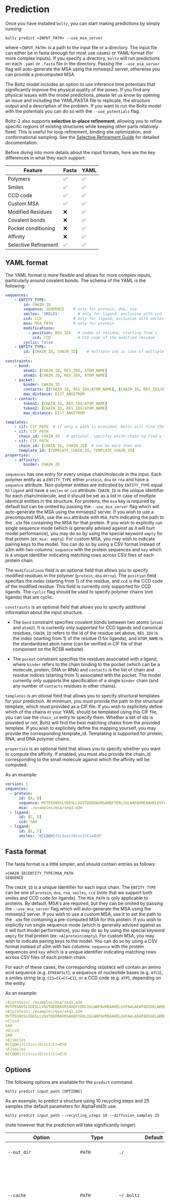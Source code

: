 # Prediction

Once you have installed `boltz`, you can start making predictions by simply running:

`boltz predict <INPUT_PATH> --use_msa_server`

where `<INPUT_PATH>` is a path to the input file or a directory. The input file can either be in fasta (enough for most use cases) or YAML  format (for more complex inputs). If you specify a directory, `boltz` will run predictions on each `.yaml` or `.fasta` file in the directory. Passing the `--use_msa_server` flag will auto-generate the MSA using the mmseqs2 server, otherwise you can provide a precomputed MSA. 

The Boltz model includes an option to use inference time potentials that significantly improve the physical quality of the poses. If you find any physical issues with the model predictions, please let us know by opening an issue and including the YAML/FASTA file to replicate, the structure output and a description of the problem. If you want to run the Boltz model with the potentials you can do so with the `--use_potentials` flag.

Boltz-2 also supports **selective in-place refinement**, allowing you to refine specific regions of existing structures while keeping other parts relatively fixed. This is useful for loop refinement, binding site optimization, and conformational sampling. See the [Selective Refinement Guide](selective_refinement.md) for detailed documentation. 

Before diving into more details about the input formats, here are the key differences in what they each support:

| Feature  | Fasta              | YAML    |
| -------- |--------------------| ------- |
| Polymers | :white_check_mark: | :white_check_mark:   |
| Smiles   | :white_check_mark: | :white_check_mark:   |
| CCD code | :white_check_mark: | :white_check_mark:   |
| Custom MSA | :white_check_mark: | :white_check_mark:   |
| Modified Residues | :x:                |  :white_check_mark: |
| Covalent bonds | :x:                | :white_check_mark:   |
| Pocket conditioning | :x:                | :white_check_mark:   |
| Affinity | :x:                | :white_check_mark:   |
| Selective Refinement | :white_check_mark: | :white_check_mark:   |



## YAML format

The YAML format is more flexible and allows for more complex inputs, particularly around covalent bonds. The schema of the YAML is the following:

```yaml
sequences:
    - ENTITY_TYPE:
        id: CHAIN_ID 
        sequence: SEQUENCE    # only for protein, dna, rna
        smiles: 'SMILES'        # only for ligand, exclusive with ccd
        ccd: CCD              # only for ligand, exclusive with smiles
        msa: MSA_PATH         # only for protein
        modifications:
          - position: RES_IDX   # index of residue, starting from 1
            ccd: CCD            # CCD code of the modified residue
        cyclic: false
    - ENTITY_TYPE:
        id: [CHAIN_ID, CHAIN_ID]    # multiple ids in case of multiple identical entities
        ...
constraints:
    - bond:
        atom1: [CHAIN_ID, RES_IDX, ATOM_NAME]
        atom2: [CHAIN_ID, RES_IDX, ATOM_NAME]
    - pocket:
        binder: CHAIN_ID
        contacts: [[CHAIN_ID, RES_IDX/ATOM_NAME], [CHAIN_ID, RES_IDX/ATOM_NAME]]
        max_distance: DIST_ANGSTROM
    - contact:
        token1: [CHAIN_ID, RES_IDX/ATOM_NAME]
        token2: [CHAIN_ID, RES_IDX/ATOM_NAME]
        max_distance: DIST_ANGSTROM

templates:
    - cif: CIF_PATH  # if only a path is provided, Boltz will find the best matchings
    - cif: CIF_PATH
      chain_id: CHAIN_ID   # optional, specifiy which chain to find a template for
    - cif: CIF_PATH
      chain_id: [CHAIN_ID, CHAIN_ID]  # can be more than one
      template_id: [TEMPLATE_CHAIN_ID, TEMPLATE_CHAIN_ID]
properties:
    - affinity:
        binder: CHAIN_ID

```
`sequences` has one entry for every unique chain/molecule in the input. Each polymer entity as a `ENTITY_TYPE`  either `protein`, `dna` or `rna` and have a `sequence` attribute. Non-polymer entities are indicated by `ENTITY_TYPE` equal to `ligand` and have a `smiles` or `ccd` attribute. `CHAIN_ID` is the unique identifier for each chain/molecule, and it should be set as a list in case of multiple identical entities in the structure. For proteins, the `msa` key is required by default but can be omited by passing the `--use_msa_server` flag which will auto-generate the MSA using the mmseqs2 server. If you wish to use a precomputed MSA, use the `msa` attribute with `MSA_PATH` indicating the path to the `.a3m` file containing the MSA for that protein. If you wish to explicitly run single sequence mode (which is generally advised against as it will hurt model performance), you may do so by using the special keyword `empty` for that protein (ex: `msa: empty`). For custom MSA, you may wish to indicate pairing keys to the model. You can do so by using a CSV format instead of a3m with two columns: `sequence` with the protein sequences and `key` which is a unique identifier indicating matching rows across CSV files of each protein chain.

The `modifications` field is an optional field that allows you to specify modified residues in the polymer (`protein`, `dna` or`rna`). The `position` field specifies the index (starting from 1) of the residue, and `ccd` is the CCD code of the modified residue. This field is currently only supported for CCD ligands. The `cyclic` flag should be used to specify polymer chains (not ligands) that are cyclic. 

`constraints` is an optional field that allows you to specify additional information about the input structure. 


* The `bond` constraint specifies covalent bonds between two atoms (`atom1` and `atom2`). It is currently only supported for CCD ligands and canonical residues, `CHAIN_ID` refers to the id of the residue set above, `RES_IDX` is the index (starting from 1) of the residue (1 for ligands), and `ATOM_NAME` is the standardized atom name (can be verified in CIF file of that component on the RCSB website).

* The `pocket` constraint specifies the residues associated with a ligand, where `binder` refers to the chain binding to the pocket (which can be a molecule, protein, DNA or RNA) and `contacts` is the list of chain and residue indices (starting from 1) associated with the pocket. The model currently only supports the specification of a single `binder` chain (and any number of `contacts` residues in other chains).

`templates` is an otional field that allows you to specify structural templates for your prediction. At minimum, you must provide the path to the structural template, which must provided as a CIF file. If you wish to explicitely define which of the chains in your YAML should be templated using this CIF file, you can use the `chain_id` entry to specify them. Whether a set of ids is provided or not, Boltz will find the best matching chains from the provided template. If you wish to explicitely define the mapping yourself, you may provide the corresponding template_id. Templating is supported for protein, RNA, and DNA polymer chains.

`properties` is an optional field that allows you to specify whether you want to compute the affinity. If enabled, you must also provide the chain_id corresponding to the small molecule against which the affinity will be computed.

As an example:

```yaml
version: 1
sequences:
  - protein:
      id: [A, B]
      sequence: MVTPEGNVSLVDESLLVGVTDEDRAVRSAHQFYERLIGLWAPAVMEAAHELGVFAALAEAPADSGELARRLDCDARAMRVLLDALYAYDVIDRIHDTNGFRYLLSAEARECLLPGTLFSLVGKFMHDINVAWPAWRNLAEVVRHGARDTSGAESPNGIAQEDYESLVGGINFWAPPIVTTLSRKLRASGRSGDATASVLDVGCGTGLYSQLLLREFPRWTATGLDVERIATLANAQALRLGVEERFATRAGDFWRGGWGTGYDLVLFANIFHLQTPASAVRLMRHAAACLAPDGLVAVVDQIVDADREPKTPQDRFALLFAASMTNTGGGDAYTFQEYEEWFTAAGLQRIETLDTPMHRILLARRATEPSAVPEGQASENLYFQ
      msa: ./examples/msa/seq1.a3m
  - ligand:
      id: [C, D]
      ccd: SAH
  - ligand:
      id: [E, F]
      smiles: 'N[C@@H](Cc1ccc(O)cc1)C(=O)O'
```


## Fasta format

The fasta format is a little simpler, and should contain entries as follows:

```
>CHAIN_ID|ENTITY_TYPE|MSA_PATH
SEQUENCE
```

The `CHAIN_ID` is a unique identifier for each input chain. The `ENTITY_TYPE` can be one of `protein`, `dna`, `rna`, `smiles`, `ccd` (note that we support both smiles and CCD code for ligands). The `MSA_PATH` is only applicable to proteins. By default, MSA's are required, but they can be omited by passing the `--use_msa_server` flag which will auto-generate the MSA using the mmseqs2 server. If you wish to use a custom MSA, use it to set the path to the `.a3m` file containing a pre-computed MSA for this protein. If you wish to explicitly run single sequence mode (which is generally advised against as it will hurt model performance), you may do so by using the special keyword `empty` for that protein (ex: `>A|protein|empty`). For custom MSA, you may wish to indicate pairing keys to the model. You can do so by using a CSV format instead of a3m with two columns: `sequence` with the protein sequences and `key` which is a unique identifier indicating matching rows across CSV files of each protein chain.

For each of these cases, the corresponding `SEQUENCE` will contain an amino acid sequence (e.g. `EFKEAFSLF`), a sequence of nucleotide bases (e.g. `ATCG`), a smiles string (e.g. `CC1=CC=CC=C1`), or a CCD code (e.g. `ATP`), depending on the entity.

As an example:

```yaml
>A|protein|./examples/msa/seq1.a3m
MVTPEGNVSLVDESLLVGVTDEDRAVRSAHQFYERLIGLWAPAVMEAAHELGVFAALAEAPADSGELARRLDCDARAMRVLLDALYAYDVIDRIHDTNGFRYLLSAEARECLLPGTLFSLVGKFMHDINVAWPAWRNLAEVVRHGARDTSGAESPNGIAQEDYESLVGGINFWAPPIVTTLSRKLRASGRSGDATASVLDVGCGTGLYSQLLLREFPRWTATGLDVERIATLANAQALRLGVEERFATRAGDFWRGGWGTGYDLVLFANIFHLQTPASAVRLMRHAAACLAPDGLVAVVDQIVDADREPKTPQDRFALLFAASMTNTGGGDAYTFQEYEEWFTAAGLQRIETLDTPMHRILLARRATEPSAVPEGQASENLYFQ
>B|protein|./examples/msa/seq1.a3m
MVTPEGNVSLVDESLLVGVTDEDRAVRSAHQFYERLIGLWAPAVMEAAHELGVFAALAEAPADSGELARRLDCDARAMRVLLDALYAYDVIDRIHDTNGFRYLLSAEARECLLPGTLFSLVGKFMHDINVAWPAWRNLAEVVRHGARDTSGAESPNGIAQEDYESLVGGINFWAPPIVTTLSRKLRASGRSGDATASVLDVGCGTGLYSQLLLREFPRWTATGLDVERIATLANAQALRLGVEERFATRAGDFWRGGWGTGYDLVLFANIFHLQTPASAVRLMRHAAACLAPDGLVAVVDQIVDADREPKTPQDRFALLFAASMTNTGGGDAYTFQEYEEWFTAAGLQRIETLDTPMHRILLARRATEPSAVPEGQASENLYFQ
>C|ccd
SAH
>D|ccd
SAH
>E|smiles
N[C@@H](Cc1ccc(O)cc1)C(=O)O
>F|smiles
N[C@@H](Cc1ccc(O)cc1)C(=O)O
```


## Options

The following options are available for the `predict` command:

    boltz predict input_path [OPTIONS]

As an example, to predict a structure using 10 recycling steps and 25 samples (the default parameters for AlphaFold3) use:

    boltz predict input_path --recycling_steps 10 --diffusion_samples 25

(note however that the prediction will take significantly longer)


| **Option**               | **Type**        | **Default**                 | **Description**                                                                                                                                                                     |
|--------------------------|-----------------|-----------------------------|-------------------------------------------------------------------------------------------------------------------------------------------------------------------------------------|
| `--out_dir`              | `PATH`          | `./`                        | The path where to save the predictions.                                                                                                                                             |
| `--cache`                | `PATH`          | `~/.boltz`                  | The directory where to download the data and model. Will use environmnet variable `BOLTZ_CACHE` as an absolute path if set                                                          |
| `--checkpoint`           | `PATH`          | None                        | An optional checkpoint. Uses the provided Boltz-2 model by default.                                                                                                                 |
| `--devices`              | `INTEGER`       | `1`                         | The number of devices to use for prediction.                                                                                                                                        |
| `--accelerator`          | `[gpu,cpu,tpu]` | `gpu`                       | The accelerator to use for prediction.                                                                                                                                              |
| `--recycling_steps`      | `INTEGER`       | `3`                         | The number of recycling steps to use for prediction.                                                                                                                                |
| `--sampling_steps`       | `INTEGER`       | `200`                       | The number of sampling steps to use for prediction.                                                                                                                                 |
| `--diffusion_samples`    | `INTEGER`       | `1`                         | The number of diffusion samples to use for prediction.                                                                                                                              |
| `--max_parallel_samples` | `INTEGER` | `5`                       | maximum number of samples to predict in parallel. |
| `--step_scale`           | `FLOAT`         | `1.638`                     | The step size is related to the temperature at which the diffusion process samples the distribution. The lower the higher the diversity among samples (recommended between 1 and 2). |
| `--output_format`        | `[pdb,mmcif]`   | `mmcif`                     | The output format to use for the predictions.                                                                                                                                       |
| `--num_workers`          | `INTEGER`       | `2`                         | The number of dataloader workers to use for prediction.                                                                                                                             |
| `--method`          | str       | None                         | The method to use for prediction.                                                                                                                             |
| `--preprocessing-threads`          | `INTEGER`       | `multiprocessing.cpu_count()` | The number of threads to use for preprocessing.                                                                                                                             |
| `--affinity_mw_correction`          | `FLAG`       | `False` | Whether to add the Molecular Weight correction to the affinity value head.                                                                                                                             |
| `--sampling_steps_affinity`          | `INTEGER`       | `200` | The number of sampling steps to use for affinity prediction.                                                                                                                             |
| `--diffusion_samples_affinity`          | `INTEGER`       | `5` | The number of diffusion samples to use for affinity prediction.                                                                                                                             |
| `--affinity_checkpoint`          | `PATH`          | None | An optional checkpoint for affinity. Uses the provided Boltz-2 model by default.                                                                                                                             |
| `--max_msa_seqs`          | `INTEGER`       | `8192` |The maximum number of MSA sequences to use for prediction.                                                                                                                             |
| `--subsample_msa`          | `FLAG`       | `False` | Whether to subsample the MSA.                                                                                                                             |
| `--num_subsampled_msa`          | `INTEGER`       | `1024` | The number of MSA sequences to subsample.                                                                                                                             |
| `--no_trifast`          | `FLAG`       | `False` | Whether to not use trifast kernels for triangular updates..                                                                                                                             |
| `--override`             | `FLAG`          | `False`                     | Whether to override existing predictions if found.                                                                                                                                  |
| `--use_msa_server`       | `FLAG`          | `False`                     | Whether to use the msa server to generate msa's.                                                                                                                                    |
| `--msa_server_url`       | str             | `https://api.colabfold.com` | MSA server url. Used only if --use_msa_server is set.                                                                                                                               |
| `--msa_pairing_strategy` | str             | `greedy`                    | Pairing strategy to use. Used only if --use_msa_server is set. Options are 'greedy' and 'complete'                                                                                  |
| `--use_potentials`        | `FLAG`          | `False`                     | Whether to run the original Boltz-2 model using inference time potentials.                                                                                                        |
| `--write_full_pae`       | `FLAG`          | `False`                     | Whether to save the full PAE matrix as a file.                                                                                                                                      |
| `--write_full_pde`       | `FLAG`          | `False`                     | Whether to save the full PDE matrix as a file.                                                                                                                                      |

## Output

After running the model, the generated outputs are organized into the output directory following the structure below:
```
out_dir/
├── lightning_logs/                                            # Logs generated during training or evaluation
├── predictions/                                               # Contains the model's predictions
    ├── [input_file1]/
        ├── [input_file1]_model_0.cif                          # The predicted structure in CIF format, with the inclusion of per token pLDDT scores
        ├── confidence_[input_file1]_model_0.json              # The confidence scores (confidence_score, ptm, iptm, ligand_iptm, protein_iptm, complex_plddt, complex_iplddt, chains_ptm, pair_chains_iptm)
        ├── affinity_[input_file1].json                        # The affinity scores (affinity_pred_value, affinity_probability_binary, affinity_pred_value1, affinity_probability_binary1, affinity_pred_value2, affinity_probability_binary2)

        ├── pae_[input_file1]_model_0.npz                      # The predicted PAE score for every pair of tokens
        ├── pde_[input_file1]_model_0.npz                      # The predicted PDE score for every pair of tokens
        ├── plddt_[input_file1]_model_0.npz                    # The predicted pLDDT score for every token
        ...
        └── [input_file1]_model_[diffusion_samples-1].cif      # The predicted structure in CIF format
        ...
    └── [input_file2]/
        ...
└── processed/                                                 # Processed data used during execution 
```
The `predictions` folder contains a unique folder for each input file. The input folders contain `diffusion_samples` predictions saved in the output_format ordered by confidence score as well as additional files containing the predictions of the confidence model and affinity model. The `processed` folder contains the processed input files that are used by the model during inference.

The output confidence `.json` file contains various aggregated confidence scores for specific sample. The structure of the file is as follows:
```yaml
{
    "confidence_score": 0.8367,       # Aggregated score used to sort the predictions, corresponds to 0.8 * complex_plddt + 0.2 * iptm (ptm for single chains)
    "ptm": 0.8425,                    # Predicted TM score for the complex
    "iptm": 0.8225,                   # Predicted TM score when aggregating at the interfaces
    "ligand_iptm": 0.0,               # ipTM but only aggregating at protein-ligand interfaces
    "protein_iptm": 0.8225,           # ipTM but only aggregating at protein-protein interfaces
    "complex_plddt": 0.8402,          # Average pLDDT score for the complex
    "complex_iplddt": 0.8241,         # Average pLDDT score when upweighting interface tokens
    "complex_pde": 0.8912,            # Average PDE score for the complex
    "complex_ipde": 5.1650,           # Average PDE score when aggregating at interfaces  
    "chains_ptm": {                   # Predicted TM score within each chain
        "0": 0.8533,
        "1": 0.8330
    },
    "pair_chains_iptm": {             # Predicted (interface) TM score between each pair of chains
        "0": {
            "0": 0.8533,
            "1": 0.8090
        },
        "1": {
            "0": 0.8225,
            "1": 0.8330
        }
    }
}
```
`confidence_score`, `ptm` and `plddt` scores (and their interface and individual chain analogues) have a range of [0, 1], where higher values indicate higher confidence. `pde` scores have a unit of angstroms, where lower values indicate higher confidence.

The output affinity `.json` file is organized as follows:
```yaml
{
    "affinity_pred_value": 0.8367,             # Predicted binding affinity (pIC50) from the enseble model
    "affinity_probability_binary": 0.8425,     # Predicted binding likelihood from the ensemble model
    "affinity_pred_value1": 0.8225,            # Predicted binding affinity (pIC50) from the first model of the ensemble
    "affinity_probability_binary1": 0.0,       # Predicted binding likelihood from the first model in the ensemble
    "affinity_pred_value2": 0.8225,            # Predicted binding affinity (pIC50) from the second model of the ensemble
    "affinity_probability_binary2": 0.8402,    # Predicted binding likelihood from the second model in the ensemble
}
```
The `affinity_pred_value`, `affinity_pred_value1`, and `affinity_pred_value2` fields report binding affinity in pIC50, derived from IC50 values measured in μM, and lower values indicate stronger predicted binding. The `affinity_probability_binary`, `affinity_probability_binary1` and `affinity_probability_binary2` fields range from 0 to 1 and represent the predicted probability that the ligand is a binder.
